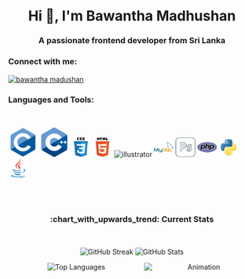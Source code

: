 <h1 align="center">Hi 👋, I'm Bawantha Madhushan</h1>
<h3 align="center">A passionate frontend developer from Sri Lanka</h3>

<h3 align="left">Connect with me:</h3>
<p align="left">
<a href="https://fb.com/bawantha madushan" target="blank"><img align="center" src="https://raw.githubusercontent.com/rahuldkjain/github-profile-readme-generator/master/src/images/icons/Social/facebook.svg" alt="bawantha madushan" height="30" width="40" /></a>
</p>

<h3 align="left">Languages and Tools:</h3><br>
<p align="left"> 
<img src="https://raw.githubusercontent.com/devicons/devicon/master/icons/c/c-original.svg" alt="c" width="60" height="60"/> </a>
<img src="https://raw.githubusercontent.com/devicons/devicon/master/icons/cplusplus/cplusplus-original.svg" alt="cplusplus" width="60" height="60"/> </a>
<img src="https://raw.githubusercontent.com/devicons/devicon/master/icons/css3/css3-original-wordmark.svg" alt="css3" width="40" height="40"/> </a>
<img src="https://raw.githubusercontent.com/devicons/devicon/master/icons/html5/html5-original-wordmark.svg" alt="html5" width="40" height="40"/> </a>
<img src="https://www.vectorlogo.zone/logos/adobe_illustrator/adobe_illustrator-icon.svg" alt="illustrator" width="40" height="40"/> </a>
<img src="https://raw.githubusercontent.com/devicons/devicon/master/icons/mysql/mysql-original-wordmark.svg" alt="mysql" width="40" height="40"/> </a>
<img src="https://raw.githubusercontent.com/devicons/devicon/master/icons/photoshop/photoshop-line.svg" alt="photoshop" width="40" height="40"/> </a>
<img src="https://raw.githubusercontent.com/devicons/devicon/master/icons/php/php-original.svg" alt="php" width="40" height="40"/> </a>
<img src="https://raw.githubusercontent.com/devicons/devicon/master/icons/python/python-original.svg" alt="python" width="40" height="40"/> </a>
<img src="https://raw.githubusercontent.com/devicons/devicon/master/icons/java/java-original.svg" alt="java" width="40" height="40"/> </a></p>

<br><br>
<h3 align="center">:chart_with_upwards_trend: Current Stats</h3>
<br>
<p align="center">
  <img width="45%" src="https://github-readme-streak-stats.herokuapp.com/?user=BMadhushan18&theme=gotham&show_icons=true" alt="GitHub Streak"/>
  <img width="45%" src="https://github-readme-stats-ten-gilt.vercel.app/api?username=BMadhushan18&show_icons=true&theme=gotham" alt="GitHub Stats"/>
</p>

<p align="center">
  <img width="45%" src="https://github-readme-stats-ten-gilt.vercel.app/api/top-langs/?username=BMadhushan18&theme=gotham" alt="Top Languages"/>
  <img width="45%" align="right" src="https://github.com/Adam-pw/Adam-pw/blob/main/animation_500_kxa883sd.gif" alt="Animation"/>
</p>



